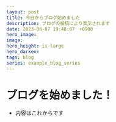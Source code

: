 ```yaml
---
layout: post
title: 今日からブログ始めました
description: ブログの投稿により表示されます
date: 2023-06-07 19:48:07　+0900
hero_image: 
image: 
hero_height: is-large
hero_darken: 
tags: blog
series: example_blog_series
---
```

# ブログを始めました！
* 内容はこれからです